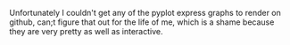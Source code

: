 Unfortunately I couldn't get any of the pyplot express graphs to render on github, can;t figure that out for the life of me, which is a shame because they are very pretty as well as interactive.
